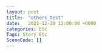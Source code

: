 ```yaml
---
layout: post
title:  "others_test"
date:   2021-12-20 13:00:00 +0000
categories: Etc
Tags: Story Etc
SceneCode: []
---
```

